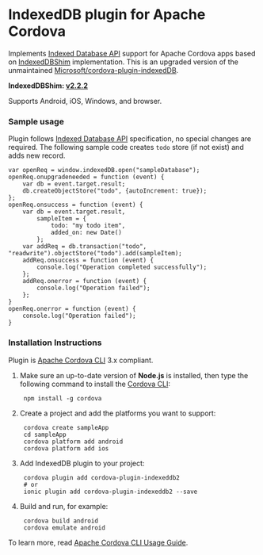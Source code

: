 IndexedDB plugin for Apache Cordova
==================================
Implements [Indexed Database API](http://www.w3.org/TR/IndexedDB/) support for Apache Cordova apps based on [IndexedDBShim](https://github.com/axemclion/IndexedDBShim) implementation. This is an upgraded version of the unmaintained [Microsoft/cordova-plugin-indexedDB](https://github.com/Microsoft/cordova-plugin-indexedDB).

**IndexedDBShim: [v2.2.2](https://github.com/axemclion/IndexedDBShim/blob/2df04cc3e8b2f9b3d26fcbb649080667cd4d85df/dist/indexeddbshim.min.js)**

Supports Android, iOS, Windows, and browser.

### Sample usage ###

Plugin follows [Indexed Database API](http://www.w3.org/TR/IndexedDB/) specification, no special changes are required. The following sample code creates `todo` store (if not exist) and adds new record.

    var openReq = window.indexedDB.open("sampleDatabase");
    openReq.onupgradeneeded = function (event) {
        var db = event.target.result;
        db.createObjectStore("todo", {autoIncrement: true});
    };
    openReq.onsuccess = function (event) {
        var db = event.target.result,
            sampleItem = {
                todo: "my todo item",
                added_on: new Date()
            };
        var addReq = db.transaction("todo", "readwrite").objectStore("todo").add(sampleItem);
        addReq.onsuccess = function (event) {
            console.log("Operation completed successfully");
        };
        addReq.onerror = function (event) {
            console.log("Operation failed");
        };
    }
    openReq.onerror = function (event) {
        console.log("Operation failed");
    }

### Installation Instructions ###

Plugin is [Apache Cordova CLI](http://cordova.apache.org/docs/en/edge/guide_cli_index.md.html) 3.x compliant.

1. Make sure an up-to-date version of **Node.js** is installed, then type the following command to install the [Cordova CLI](https://github.com/apache/cordova-cli):

        npm install -g cordova

2. Create a project and add the platforms you want to support:

        cordova create sampleApp
        cd sampleApp
        cordova platform add android
        cordova platform add ios

3. Add IndexedDB plugin to your project:

        cordova plugin add cordova-plugin-indexeddb2
        # or
        ionic plugin add cordova-plugin-indexeddb2 --save

4. Build and run, for example:

        cordova build android
        cordova emulate android

To learn more, read [Apache Cordova CLI Usage Guide](http://cordova.apache.org/docs/en/edge/guide_cli_index.md.html).
